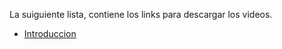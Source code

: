 La suiguiente lista, contiene los links para descargar los videos.

- [Introduccion](https://www.dropbox.com/s/uj5uhs3wruwy18v/emacs1.webm?dl=0)
